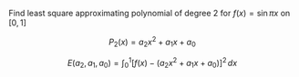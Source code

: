 Find least square approximating polynomial of degree 2 for $f(x)=\sin\pi x$ on $[0,1]$

$$
P_{2}(x)=a_{2}x^{2}+a_{1}x+a_{0}
$$

$$
E(a_{2},a_{1},a_{0})=\int_{0}^{1}[f(x)-(a_{2}x^{2}+a_{1}x+a_{0})]^{2}\,dx
$$
